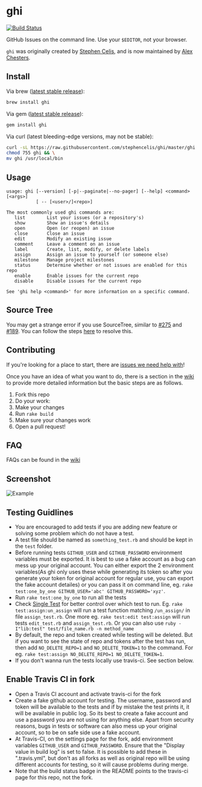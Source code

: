 # ghi

[![Build Status](https://travis-ci.org/shubhamshuklaer/ghi.svg?branch=travis-ci)](https://travis-ci.org/shubhamshuklaer/ghi)

GitHub Issues on the command line. Use your `$EDITOR`, not your browser.

`ghi` was originally created by [Stephen Celis](https://github.com/stephencelis), and is now maintained by [Alex Chesters](https://github.com/alexchesters).

## Install

Via brew ([latest stable release](https://github.com/stephencelis/ghi/releases/latest)):
``` sh
brew install ghi
```

Via gem ([latest stable release](https://github.com/stephencelis/ghi/releases/latest)):
``` sh
gem install ghi
```

Via curl (latest bleeding-edge versions, may not be stable):
``` sh
curl -sL https://raw.githubusercontent.com/stephencelis/ghi/master/ghi > ghi && \
chmod 755 ghi && \
mv ghi /usr/local/bin
```

## Usage

```
usage: ghi [--version] [-p|--paginate|--no-pager] [--help] <command> [<args>]
           [ -- [<user>/]<repo>]

The most commonly used ghi commands are:
   list        List your issues (or a repository's)
   show        Show an issue's details
   open        Open (or reopen) an issue
   close       Close an issue
   edit        Modify an existing issue
   comment     Leave a comment on an issue
   label       Create, list, modify, or delete labels
   assign      Assign an issue to yourself (or someone else)
   milestone   Manage project milestones
   status      Determine whether or not issues are enabled for this repo
   enable      Enable issues for the current repo
   disable     Disable issues for the current repo

See 'ghi help <command>' for more information on a specific command.
```

## Source Tree
You may get a strange error if you use SourceTree, similar to [#275](https://github.com/stephencelis/ghi/issues/275) and [#189](https://github.com/stephencelis/ghi/issues/189). You can follow the steps [here](https://github.com/stephencelis/ghi/issues/275#issuecomment-182895962) to resolve this. 

## Contributing

If you're looking for a place to start, there are [issues we need help with](https://github.com/stephencelis/ghi/issues?q=is%3Aopen+is%3Aissue+label%3A%22help+wanted%22)!

Once you have an idea of what you want to do, there is a section in the [wiki](https://github.com/stephencelis/ghi/wiki/Contributing) to provide more detailed information but the basic steps are as follows.

1. Fork this repo
2. Do your work:
  1. Make your changes
  2. Run `rake build`
  3. Make sure your changes work
3. Open a pull request!

## FAQ

FAQs can be found in the [wiki](https://github.com/stephencelis/ghi/wiki/FAQ)

## Screenshot

![Example](images/example.png)

## Testing Guidlines
* You are encouraged to add tests if you are adding new feature or solving some
problem which do not have a test.
* A test file should be named as `something_test.rb` and should be kept in the
`test` folder.
* Before running tests `GITHUB_USER` and `GITHUB_PASSWORD` environment
variables must be exported. It is best to use a fake account as a bug can mess
up your original account. You can either export the 2 environment variables(As
ghi only uses these while generating its token so after you generate
your token for original account for regular use, you can export the
fake account detailes) or you can pass it on command line, eg. `rake
test:one_by_one GITHUB_USER='abc' GITHUB_PASSWORD='xyz'`.
* Run `rake test:one_by_one` to run all the tests
* Check [Single Test](https://github.com/grosser/single_test) for better
control over which test to run. Eg. `rake test:assign:un_assign` will run a
test function matching `/un_assign/` in file `assign_test.rb`. One more eg.
`rake test:edit test:assign` will run tests `edit_test.rb` and
`assign_test.rb`. Or you can also use `ruby -I"lib:test" test/file_name.rb -n
method_name`
* By default, the repo and token created while testing will be deleted. But if
you want to see the state of repo and tokens after the test has run, then add
`NO_DELETE_REPO=1` and `NO_DELETE_TOKEN=1` to the command. For eg. `rake
test:assign NO_DELETE_REPO=1 NO_DELETE_TOKEN=1`.
* If you don't wanna run the tests locally use travis-ci. See section below.

## Enable Travis CI in fork

* Open a Travis CI account and activate travis-ci for the fork
* Create a fake github account for testing. The username, password and token
will be available to the tests and if by mistake the test prints it, it will be
available in public log. So its best to create a fake account and use a
password you are not using for anything else. Apart from security reasons,
bugs in tests or software can also mess up your original account, so to be
on safe side use a fake account.
* At Travis-CI, on the settings page for the fork, add environment variables
`GITHUB_USER` and `GITHUB_PASSWORD`. Ensure that the "Display value in build
log" is set to false. It is possible to add these in ".travis.yml", but don't
as all forks as well as original repo will be using different accounts for
testing, so it will cause problems during merge.
* Note that the build status badge in the README points to the travis-ci page
for this repo, not the fork.
